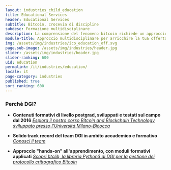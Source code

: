 ```yaml
---
layout: industries_child_education
title: Educational Services
header: Educational Services
subtitle: Bitcoin, crocevia di discipline
subdesc: Formazione multidisciplinare
description: La comprensione del fenomeno bitcoin richiede un approccio multidisciplinare, all'incrocio di teoria economica, crittografia, teoria dei giochi e tecnologia.
module-title: Approccio multidisciplinare per arricchire la tua offerta formativa
img: /assets/img/industries/ico_education_off.svg
page.sub-image: /assets/img/industries/header.jpg
slider: /assets/img/industries/header.jpg
slider-ranking: 600
uid: education
permalink: /it/industries/education/
locale: it
page-category: industries
published: true
sort_ranking: 600
---
```


### Perchè DGI?

- **Contenuti formativi di livello postgrad, sviluppati e testati sul campo dal 2016**
*[Esplora il nostro corso Bitcoin and Blockchain Technology sviluppato presso l'Università Milano-Bicocca](http://www.ametrano.net/bbt)*

- **Solido track record del team DGI in ambito accademico e formativo**
*[Conosci il team](https://checksig-inside.github.io/it/about-dgi/team/)*

- **Approccio "hands-on" all'apprendimento, con moduli formativi applicati**
*[Scopri btclib, la libreria Python3 di DGI per la gestione dei protocollo crittografico Bitcoin](https://checksig-inside.github.io/it/r-d/btclib/)*

